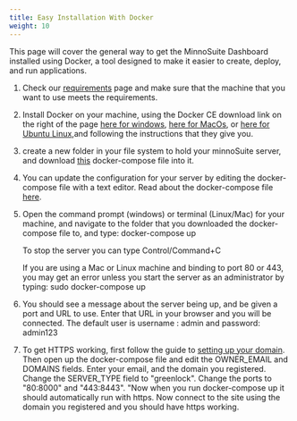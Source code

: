 ```yaml
---
title: Easy Installation With Docker
weight: 10
---
```


This page will cover the general way to get the MinnoSuite Dashboard installed using Docker, a tool designed to make it easier to create, deploy, and run applications.

1.  Check our [requirements](./requirements.html) page and make sure that the machine that you want to use meets the requirements.  

2.  Install Docker on your machine, using the Docker CE download link on the right of the page [here for windows](https://docs.docker.com/docker-for-windows/install/), [here for MacOs](https://docs.docker.com/docker-for-mac/install/), or [here for Ubuntu Linux](https://docs.docker.com/install/linux/docker-ce/ubuntu/),and following the instructions that they give you.

3.  create a new folder in your file system to hold your minnoSuite server, and download [this](./basicinstallation/docker-compose.yml) docker-compose file into it.

4.  You can update the configuration for your server by editing the docker-compose file with a text editor.  Read about the docker-compose file [here](/minnosuitedashboard/useage/configfile.html).

5.  Open the command prompt (windows) or terminal (Linux/Mac) for your machine, and navigate to the folder that you downloaded the docker-compose file to, and type: 
	docker-compose up

	To stop the server you can type Control/Command+C

	If you are using a Mac or Linux machine and binding to port 80 or 443, you may get an error unless you start the server as an administrator by typing:
	sudo docker-compose up

6.  You should see a message about the server being up, and be given a port and URL to use.  Enter that URL in your browser and you will be connected.  The default user is username : admin and password: admin123

7.  To get HTTPS working, first follow the guide to [setting up your domain](./domain.html).  Then open up the docker-compose file and edit the OWNER_EMAIL and DOMAINS fields.  Enter your email, and the domain you registered.  Change the SERVER_TYPE field to "greenlock".  Change the ports to "80:8000" and "443:8443".  "Now when you run docker-compose up it should automatically run with https.  Now connect to the site using the domain you registered and you should have https working.